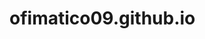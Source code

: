 # ofimatico09.github.io
[](https://github.com/Ofimatico09/ofimatico09.github.io/blob/main/35c87983c916132b1ebea2a44b3f381a.jpg)
